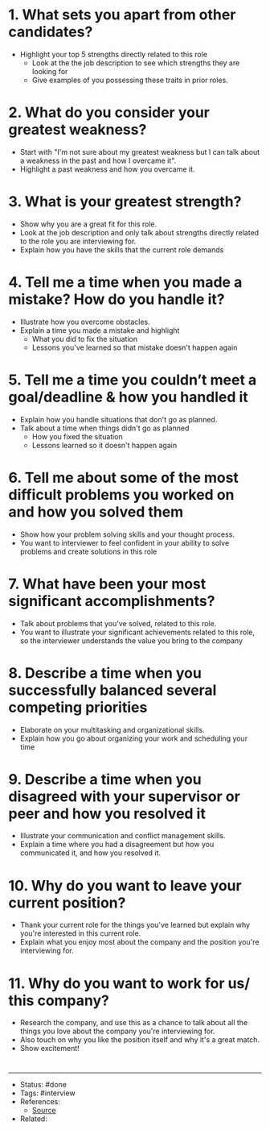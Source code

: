 # 1. What sets you apart from other candidates?
- Highlight your top 5 strengths directly related to this role
	- Look at the the job description to see which strengths they are looking for
	- Give examples of you possessing these traits in prior roles.

# 2. What do you consider your greatest weakness?
- Start with "I'm not sure about my greatest weakness but I can talk about a weakness in the past and how I overcame it".
- Highlight a past weakness and how you overcame it.

# 3. What is your greatest strength?
- Show why you are a great fit for this role.
- Look at the job description and only talk about strengths directly related to the role you are interviewing for.
- Explain how you have the skills that the current role demands

# 4. Tell me a time when you made a mistake? How do you handle it?
- Illustrate how you overcome obstacles.
- Explain a time you made a mistake and highlight
	- What you did to fix the situation
	- Lessons you've learned so that mistake doesn't happen again

# 5. Tell me a time you couldn’t meet a goal/deadline & how you handled it
- Explain how you handle situations that don't go as planned.
- Talk about a time when things didn't go as planned
	- How you fixed the situation
	- Lessons learned so it doesn't happen again

# 6. Tell me about some of the most difficult problems you worked on and how you solved them
- Show how your problem solving skills and your thought process.
- You want to interviewer to feel confident in your ability to solve problems and create solutions in this role

# 7. What have been your most significant accomplishments?
- Talk about problems that you've solved, related to this role.
- You want to illustrate your significant achievements related to this role, so the interviewer understands the value you bring to the company

# 8. Describe a time when you successfully balanced several competing priorities
- Elaborate on your multitasking and organizational skills.
- Explain how you go about organizing your work and scheduling your time

# 9. Describe a time when you disagreed with your supervisor or peer and how you resolved it
- Illustrate your communication and conflict management skills.
- Explain a time where you had a disagreement but how you communicated it, and how you resolved it.

# 10. Why do you want to leave your current position?
- Thank your current role for the things you've learned but explain why you're interested in this current role.
- Explain what you enjoy most about the company and the position you're interviewing for.

# 11. Why do you want to work for us/ this company?
- Research the company, and use this as a chance to talk about all the things you love about the company you're interviewing for.
- Also touch on why you like the position itself and why it's a great match.
- Show excitement!

#
---
- Status: #done
- Tags: #interview 
- References:
	- [Source](https://twitter.com/FluentInFinance/status/1596365524191313921)
- Related:
